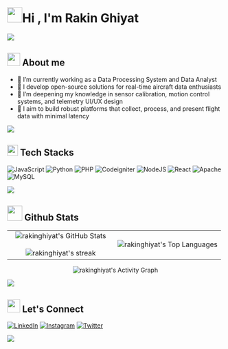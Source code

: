 <!--Title-->
<h1 align="left"><img src="https://media.giphy.com/media/hvRJCLFzcasrR4ia7z/giphy.gif" width="35"><b>Hi , I'm Rakin Ghiyat </b></h1>

<img src="https://user-images.githubusercontent.com/73097560/115834477-dbab4500-a447-11eb-908a-139a6edaec5c.gif"><br>

<!--About Me-->
## <picture><img src = "https://i.pinimg.com/originals/3f/7e/4e/3f7e4eff7c96e9fe4b8b4b1ff3f7bdb5.gif" width = 30px></picture> **About me**

- 🔭 I’m currently working as a Data Processing System and Data Analyst
- 🧩 I develop open-source solutions for real-time aircraft data enthusiasts
- 🌱 I’m deepening my knowledge in sensor calibration, motion control systems, and telemetry UI/UX design
- 📡 I aim to build robust platforms that collect, process, and present flight data with minimal latency

<img src="https://user-images.githubusercontent.com/73097560/115834477-dbab4500-a447-11eb-908a-139a6edaec5c.gif"><br>

<!--Tech Stacks-->
## <img src="https://media2.giphy.com/media/QssGEmpkyEOhBCb7e1/giphy.gif?cid=ecf05e47a0n3gi1bfqntqmob8g9aid1oyj2wr3ds3mg700bl&rid=giphy.gif" width ="25"><b> Tech Stacks</b>

![JavaScript](https://img.shields.io/badge/javascript-%23323330.svg?style=for-the-badge&logo=javascript&logoColor=%23F7DF1E) 
![Python](https://img.shields.io/badge/python-3670A0?style=for-the-badge&logo=python&logoColor=ffdd54) 
![PHP](https://img.shields.io/badge/php-%23777BB4.svg?style=for-the-badge&logo=php&logoColor=white) 
![Codeigniter](https://img.shields.io/badge/Codeigniter-%23DD0031.svg?style=for-the-badge&logo=Codeigniter&logoColor=white) 
![NodeJS](https://img.shields.io/badge/node.js-6DA55F?style=for-the-badge&logo=node.js&logoColor=white) 
![React](https://img.shields.io/badge/react-%2320232a.svg?style=for-the-badge&logo=react&logoColor=%2361DAFB) 
![Apache](https://img.shields.io/badge/apache-%23D42029.svg?style=for-the-badge&logo=apache&logoColor=white) 
![MySQL](https://img.shields.io/badge/mysql-4479A1.svg?style=for-the-badge&logo=mysql&logoColor=white) 

<img src="https://user-images.githubusercontent.com/73097560/115834477-dbab4500-a447-11eb-908a-139a6edaec5c.gif"><br>

<!-- GitHub Stats -->
## <img src="https://media.giphy.com/media/iY8CRBdQXODJSCERIr/giphy.gif" width="35"><b> Github Stats </b>

<div align="center">
  <table style="border-collapse: collapse; border: none;">
    <tr style="border: none;">
      <td width="50%" align="center" style="border: none;">
        <img src="https://github-readme-stats.vercel.app/api?username=rakinghiyat&theme=dark&show_icons=true&count_private=true" alt="rakinghiyat's GitHub Stats" />
        <br><br>
        <img title="🔥 Get streak stats for your profile at git.io/streak-stats" alt="rakinghiyat's streak" src="https://github-readme-streak-stats.herokuapp.com/?user=rakinghiyat&theme=dark&hide_border=false" />
      </td>
      <td width="50%" align="center" style="border: none;">
        <img src="https://github-readme-stats.anuraghazra1.vercel.app/api/top-langs/?username=rakinghiyat&theme=dark&hide_border=false&no-bg=true&no-frame=true&langs_count=7" alt="rakinghiyat's Top Languages" />
      </td>
    </tr>
  </table>
</div>

<div align="center">
  <img src="https://github-readme-activity-graph.vercel.app/graph?username=rakinghiyat&custom_title=rakinghiyat's%20GitHub%20Activity%20Graph&bg_color=0D1117&color=7F3FBF&line=7F3FBF&point=7F3FBF&area_color=FFFFFF&title_color=FFFFFF&area=true" alt="rakinghiyat's Activity Graph" />
</div>

<img src="https://user-images.githubusercontent.com/73097560/115834477-dbab4500-a447-11eb-908a-139a6edaec5c.gif"><br>

<!--Connect-->
## <img src="https://media.giphy.com/media/LnQjpWaON8nhr21vNW/giphy.gif" width='30'><b> Let's Connect </b>

[![LinkedIn](https://img.shields.io/badge/LinkedIn-rakinghiyat-%230A66C2.svg?style=for-the-badge&logo=linkedin&logoColor=white)](https://www.linkedin.com/in/rakin-ghiyat-naufaldy-0313b8224/)
[![Instagram](https://img.shields.io/badge/Instagram-@rakin_gn-%23E4405F.svg?style=for-the-badge&logo=Instagram&logoColor=white)](https://instagram.com/rakin_gn)
[![Twitter](https://img.shields.io/badge/Twitter-@rakinghiyat-%231DA1F2.svg?style=for-the-badge&logo=Twitter&logoColor=white)](https://x.com/Rakin_GN)

<!--Footer-->
<img src="https://raw.githubusercontent.com/Trilokia/Trilokia/379277808c61ef204768a61bbc5d25bc7798ccf1/bottom_header.svg" />
